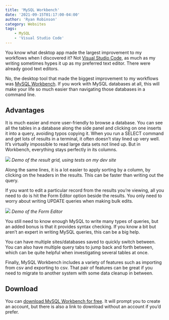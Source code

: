 ```yaml
---
title: 'MySQL Workbench'
date: '2021-09-15T01:17:00-04:00'
author: 'Ryan Robinson'
category: Websites
tags:
    - MySQL
    - 'Visual Studio Code'
---
```


You know what desktop app made the largest improvement to my workflows when I discovered it? Not [Visual Studio Code](/tags/visual-studio-code/), as much as my writing sometimes hypes it up as my preferred text editor. There were already good text editors.

No, the desktop tool that made the biggest improvement to my workflows was [MySQL Workbench](https://www.mysql.com/products/workbench/). If you work with MySQL databases at all, this will make your life so much easier than navigating those databases in a command line.

## Advantages

It is much easier and more user-friendly to browse a database. You can see all the tables in a database along the side panel and clicking on one inserts it into a query, avoiding typos copying it. When you run a SELECT command and get lots of results in a terminal, it often doesn’t stay lined up very well. It’s virtually impossible to read large data sets not lined up. But in Workbench, everything stays perfectly in its columns.

![](/assets/img/2021/09/Result-Grid.png)
_Demo of the result grid, using tests on my dev site_

Along the same lines, it is a lot easier to apply sorting by a column, by clicking on the headers in the results. This can be faster than writing out the query.

If you want to edit a particular record from the results you’re viewing, all you need to do is hit the Form Editor option beside the results. You only need to worry about writing UPDATE queries when making bulk edits.

![](/assets/img/2021/09/Form-Editor.png)
_Demo of the Form Editor_

You still need to know enough MySQL to write many types of queries, but an added bonus is that it provides syntax checking. If you know a bit but aren’t an expert in writing MySQL queries, this can be a big help.

You can have multiple sites/databases saved to quickly switch between. You can also have multiple query tabs to jump back and forth between, which can be quite helpful when investigating several tables at once.

Finally, MySQL Workbench includes a variety of features such as importing from csv and exporting to csv. That pair of features can be great if you need to migrate to another system with some data cleanup in between.

## Download

You can [download MySQL Workbench for free](https://www.mysql.com/products/workbench/). It will prompt you to create an account, but there is also a link to download without an account if you’d prefer.